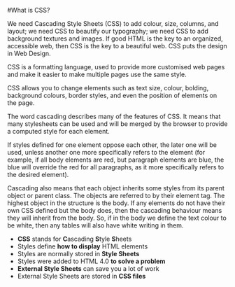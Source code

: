 #What is CSS?

We need Cascading Style Sheets (CSS) to add colour, size, columns, and layout; we need CSS to beautify our typography; we need CSS to add background textures and images. If good HTML is the key to an organized, accessible web, then CSS is the key to a beautiful web. CSS puts the design in Web Design.

CSS is a formatting language, used to provide more customised web pages and
make it easier to make multiple pages use the same style.

CSS allows you to change elements such as text size, colour, bolding, background colours,
border styles, and even the position of elements on the page.

The word cascading describes many of the features of CSS. It means
that many stylesheets can be used and will be merged by the browser to provide a
computed style for each element.

If styles defined for one element oppose each
other, the later one will be used, unless another one more specifically refers
to the element (for example, if all body elements are red, but paragraph elements
are blue, the blue will override the red for all
paragraphs, as it more specifically refers to the desired element).

Cascading also means that each object inherits some styles from its parent
object or parent class.  The objects are referred to by their element
tag. The highest object in the structure is the body. If any elements do not
have their own CSS defined but the body does, then the cascading behaviour means
they will inherit from the body. So, if in the body we define the text colour to
be white, then any tables will also have white writing in them.

* **CSS** stands for **C**ascading  **S**tyle  **S**heets
* Styles define **how to display** HTML elements
* Styles are normally stored in **Style Sheets** 
* Styles were added to HTML 4.0 **to solve a problem**
* **External Style Sheets** can save you a lot of work
* External Style Sheets are stored in **CSS files**






